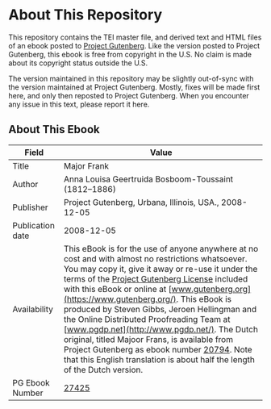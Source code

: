 # About This Repository

This repository contains the TEI master file, and derived text and HTML files of an ebook posted to [Project Gutenberg](https://www.gutenberg.org/). Like the version posted to Project Gutenberg, this ebook is free from copyright in the U.S. No claim is made about its copyright status outside the U.S.

The version maintained in this repository may be slightly out-of-sync with the version maintained at Project Gutenberg. Mostly, fixes will be made first here, and only then reposted to Project Gutenberg. When you encounter any issue in this text, please report it here.

## About This Ebook

| Field | Value |
| ----- | ----- |
| Title | Major Frank |
| Author | Anna Louisa Geertruida Bosboom-Toussaint (1812–1886) |
| Publisher | Project Gutenberg, Urbana, Illinois, USA., 2008-12-05 |
| Publication date | 2008-12-05 |
| Availability | This eBook is for the use of anyone anywhere at no cost and with almost no restrictions whatsoever. You may copy it, give it away or re-use it under the terms of the [Project Gutenberg License](https://www.gutenberg.org/license) included with this eBook or online at [www.gutenberg.org](https://www.gutenberg.org/). This eBook is produced by Steven Gibbs, Jeroen Hellingman and the Online Distributed Proofreading Team at [www.pgdp.net](http://www.pgdp.net/). The Dutch original, titled Majoor Frans, is available from Project Gutenberg as ebook number [20794](pg:20794). Note that this English translation is about half the length of the Dutch version. |
| PG Ebook Number | [27425](https://www.gutenberg.org/ebooks/27425) |
